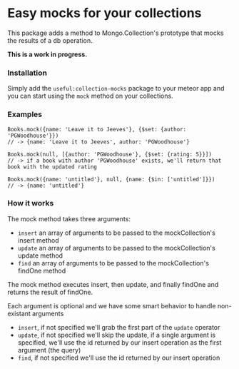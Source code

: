 # Easy mocks for your collections

This package adds a method to Mongo.Collection's prototype that mocks the results of a db operation.

**This is a work in progress.**

### Installation
Simply add the `useful:collection-mocks` package to your meteor app and you can start using the `mock` method on your collections.

### Examples
```
Books.mock({name: 'Leave it to Jeeves'}, {$set: {author: 'PGWoodhouse'}}) 
// -> {name: 'Leave it to Jeeves', author: 'PGWoodhouse'}
```

```
Books.mock(null, [{author: 'PGWoodhouse'}, {$set: {rating: 5}}])
// -> if a book with author 'PGWoodhouse' exists, we'll return that book with the updated rating
```

```
Books.mock({name: 'untitled'}, null, {name: {$in: ['untitled']}})
// -> {name: 'untitled'}
```

### How it works

The mock method takes three arguments:

- `insert` an array of arguments to be passed to the mockCollection's insert method
- `update` an array of arguments to be passed to the mockCollection's update method
- `find` an array of arguments to be passed to the mockCollection's findOne method

The mock method executes insert, then update, and finally findOne and returns the result of findOne.

Each argument is optional and we have some smart behavior to handle non-existant arguments
- `insert`, if not specified we'll grab the first part of the `update` operator
- `update`, if not specified we'll skip the update, if a single argument is specified, we'll use the id returned by our insert operation as the first argument (the query)
- `find`, if not specified we'll use the id returned by our insert operation